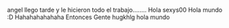 angel llego tarde 
y le hicieron 
todo el trabajo........
Hola sexys00
Hola mundo :D
Hahahahahahaha Entonces Gente
hugkhlg
hola mundo
